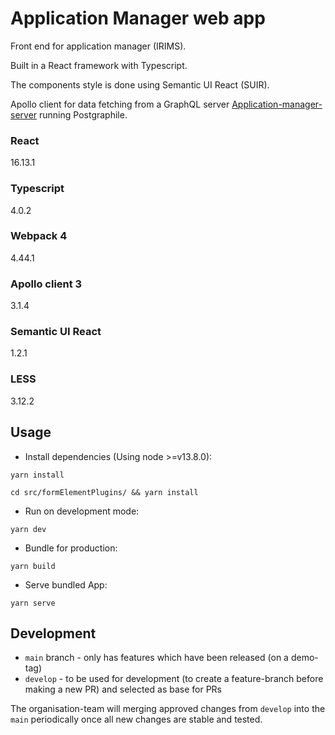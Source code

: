 # Application Manager web app

Front end for application manager (IRIMS). 

Built in a React framework with Typescript.

The components style is done using Semantic UI React (SUIR). 

Apollo client for data fetching from a GraphQL server [Application-manager-server](https://github.com/openmsupply/application-manager-server) running Postgraphile.

### React
16.13.1
### Typescript
4.0.2
### Webpack 4
4.44.1
### Apollo client 3
3.1.4
### Semantic UI React
1.2.1
### LESS
3.12.2

## Usage

* Install dependencies (Using node >=v13.8.0):

`yarn install`

`cd src/formElementPlugins/ && yarn install`

* Run on development mode:

`yarn dev`

* Bundle for production:

`yarn build`

* Serve bundled App:

`yarn serve`

## Development

* `main` branch - only has features which have been released (on a demo-tag)
* `develop` - to be used for development (to create a feature-branch before making a new PR) and selected as base for PRs

The organisation-team will merging approved changes from `develop` into the `main` periodically once all new changes are stable and tested.
